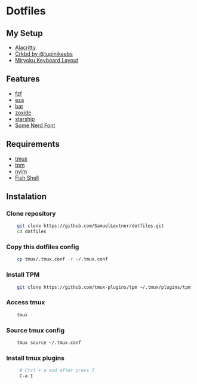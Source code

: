 # Dotfiles

## My Setup
- [Alacritty](https://github.com/alacritty/alacritty/)
- [Crkbd by @tupinikeebs](https://tupinikeebs.com/)
- [Miryoku Keyboard Layout](https://github.com/manna-harbour/miryoku)

## Features
- [fzf](https://github.com/junegunn/fzf)
- [eza](https://github.com/eza-community/eza/blob/main/INSTALL.md)
- [bat](https://github.com/sharkdp/bat?tab=readme-ov-file#installation)
- [zoxide](https://github.com/ajeetdsouza/zoxide?tab=readme-ov-file#installation)
- [starship](https://starship.rs/guide/#%F0%9F%9A%80-installation)
- [Some Nerd Font](https://www.nerdfonts.com/font-downloads)

## Requirements
- [tmux](https://github.com/tmux/tmux/wiki)
- [tpm](https://github.com/tmux-plugins/tpm)
- [nvim](https://github.com/neovim/neovim/blob/master/INSTALL.md)
- [Fish Shell](https://github.com/fish-shell/fish-shell/?tab=readme-ov-file#getting-fish)

## Instalation

### Clone repository
```bash
    git clone https://github.com/SamuelLeutner/dotfiles.git
    cd dotfiles
```

### Copy this dotfiles config 
```bash
    cp tmux/.tmux.conf -r ~/.tmux.conf
```

### Install TPM
```bash
    git clone https://github.com/tmux-plugins/tpm ~/.tmux/plugins/tpm
```

### Access tmux
```bash
    tmux
```

### Source tmux config
```bash
    tmux source ~/.tmux.conf
```

### Install tmux plugins
```bash
     # Ctrl + a and after press I 
     C-a I
```
